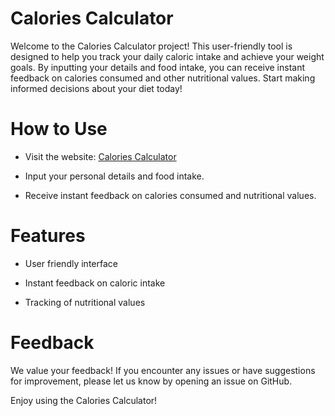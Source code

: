 # Calories Calculator

Welcome to the Calories Calculator project! 
This user-friendly tool is designed to help you track your daily caloric intake and achieve your weight goals. 
By inputting your details and food intake, you can receive instant feedback on calories consumed and other nutritional values. 
Start making informed decisions about your diet today!

# How to Use

- Visit the website: [Calories Calculator](https://moradbayaddi.github.io/Calories-Calculator/)

- Input your personal details and food intake.

- Receive instant feedback on calories consumed and nutritional values.


# Features

- User friendly interface
  
- Instant feedback on caloric intake
  
- Tracking of nutritional values
  


# Feedback

We value your feedback! If you encounter any issues or have suggestions for improvement, please let us know by opening an issue on GitHub.

Enjoy using the Calories Calculator!
